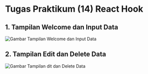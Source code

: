 # Tugas Praktikum (14) React Hook

## 1. Tampilan Welcome dan Input Data

![Gambar Tampilan Welcome dan Input Data]("https://github.com/cha-chaham/react_charlie-christian-hamdani/blob/e0e34acb8bd75ec17655255802f03405822518e8/14_React_Hook/screenshots/14_React%20Hook_Welcome%20dan%20Input%20Data_gif.gif" "Gambar Tampilan Welcome dan Input Data")

## 2. Tampilan Edit dan Delete Data

![Gambar Tampilan dit dan Delete Data]("https://github.com/cha-chaham/react_charlie-christian-hamdani/blob/e0e34acb8bd75ec17655255802f03405822518e8/14_React_Hook/screenshots/14_React%20Hook_Edit%20dan%20Delete_gif.gif" "Gambar Tampilan dit dan Delete Data")
